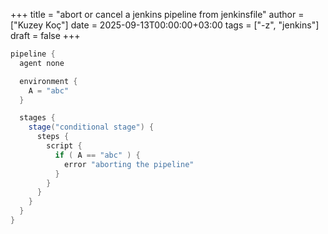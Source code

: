 +++
title = "abort or cancel a jenkins pipeline from jenkinsfile"
author = ["Kuzey Koç"]
date = 2025-09-13T00:00:00+03:00
tags = ["-z", "jenkins"]
draft = false
+++

```groovy
pipeline {
  agent none

  environment {
    A = "abc"
  }

  stages {
    stage("conditional stage") {
      steps {
        script {
          if ( A == "abc" ) {
            error "aborting the pipeline"
          }
        }
      }
    }
  }
}
```
